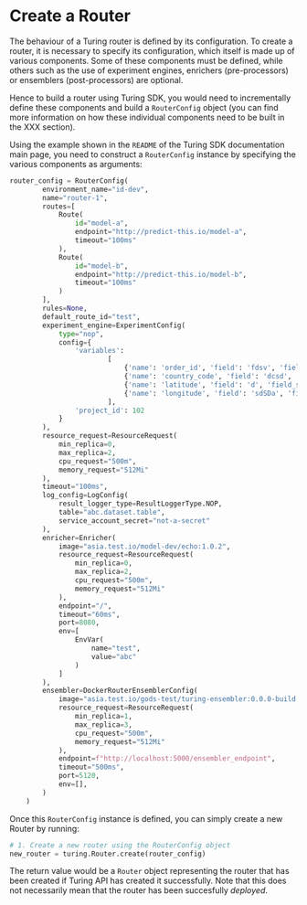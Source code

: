 # Create a Router

The behaviour of a Turing router is defined by its configuration. To create a router, it is necessary to specify its 
configuration, which itself is made up of various components. Some of these components must be defined, while others 
such as the use of experiment engines, enrichers (pre-processors) or ensemblers (post-processors) are optional.  

Hence to build a router using Turing SDK, you would need to incrementally define these components and build a 
`RouterConfig` object (you can find more information on how these individual components need to be built in the 
XXX section).

Using the example shown in the `README` of the Turing SDK documentation main page, you need to construct a 
`RouterConfig` instance by specifying the various components as arguments:

```python
router_config = RouterConfig(
        environment_name="id-dev",
        name="router-1",
        routes=[
            Route(
                id="model-a",
                endpoint="http://predict-this.io/model-a",
                timeout="100ms"
            ),
            Route(
                id="model-b",
                endpoint="http://predict-this.io/model-b",
                timeout="100ms"
            )
        ],
        rules=None,
        default_route_id="test",
        experiment_engine=ExperimentConfig(
            type="nop",
            config={
                'variables':
                        [
                            {'name': 'order_id', 'field': 'fdsv', 'field_source': 'header'},
                            {'name': 'country_code', 'field': 'dcsd', 'field_source': 'header'},
                            {'name': 'latitude', 'field': 'd', 'field_source': 'header'},
                            {'name': 'longitude', 'field': 'sdSDa', 'field_source': 'header'}
                        ],
                'project_id': 102
            }
        ),
        resource_request=ResourceRequest(
            min_replica=0,
            max_replica=2,
            cpu_request="500m",
            memory_request="512Mi"
        ),
        timeout="100ms",
        log_config=LogConfig(
            result_logger_type=ResultLoggerType.NOP,
            table="abc.dataset.table",
            service_account_secret="not-a-secret"
        ),
        enricher=Enricher(
            image="asia.test.io/model-dev/echo:1.0.2",
            resource_request=ResourceRequest(
                min_replica=0,
                max_replica=2,
                cpu_request="500m",
                memory_request="512Mi"
            ),
            endpoint="/",
            timeout="60ms",
            port=8080,
            env=[
                EnvVar(
                    name="test",
                    value="abc"
                )
            ]
        ),
        ensembler=DockerRouterEnsemblerConfig(
            image="asia.test.io/gods-test/turing-ensembler:0.0.0-build.0",
            resource_request=ResourceRequest(
                min_replica=1,
                max_replica=3,
                cpu_request="500m",
                memory_request="512Mi"
            ),
            endpoint=f"http://localhost:5000/ensembler_endpoint",
            timeout="500ms",
            port=5120,
            env=[],
        )
    )
```

Once this `RouterConfig` instance is defined, you can simply create a new Router by running:

```python
# 1. Create a new router using the RouterConfig object
new_router = turing.Router.create(router_config)
```

The return value would be a `Router` object representing the router that has been created if Turing API has 
created it successfully. Note that this does not necessarily mean that the router has been succesfully *deployed*.

